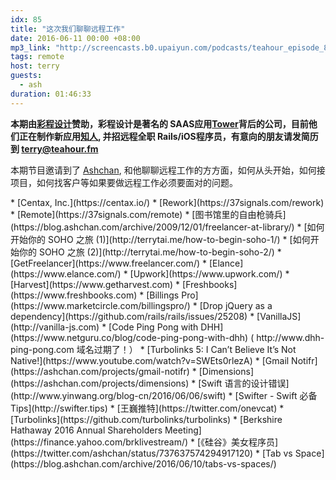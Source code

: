 ```yaml
---
idx: 85
title: "这次我们聊聊远程工作"
date: 2016-06-11 00:00 +08:00
mp3_link: "http://screencasts.b0.upaiyun.com/podcasts/teahour_episode_85.mp3"
tags: remote
host: terry
guests:
  - ash
duration: 01:46:33
---
```


**本期由[彩程设计](https://tower.im/about_us)赞助，彩程设计是著名的 SAAS应用[Tower](https://tower.im)背后的公司，目前他们正在制作新应用[知人](https://zhirenhr.com), 并招远程全职 Rails/iOS程序员，有意向的朋友请发简历到 terry@teahour.fm**

本期节目邀请到了 [Ashchan](http://ashchan.com/), 和他聊聊远程工作的方方面，如何从头开始，如何接项目，如何找客户等如果要做远程工作必须要面对的问题。


<section class="notes" markdown="1">
* [Centax, Inc.](https://centax.io/)
* [Rework](https://37signals.com/rework)
* [Remote](https://37signals.com/remote)
* [图书馆里的自由枪骑兵](https://blog.ashchan.com/archive/2009/12/01/freelancer-at-library/)
* [如何开始你的 SOHO 之旅 (1)](http://terrytai.me/how-to-begin-soho-1/)
* [如何开始你的 SOHO 之旅 (2)](http://terrytai.me/how-to-begin-soho-2/)
* [GetFreelancer](https://www.freelancer.com/)
* [Elance](https://www.elance.com/)
* [Upwork](https://www.upwork.com/)
* [Harvest](https://www.getharvest.com)
* [Freshbooks](https://www.freshbooks.com)
* [Billings Pro](https://www.marketcircle.com/billingspro/)
* [Drop jQuery as a dependency](https://github.com/rails/rails/issues/25208)
* [VanillaJS](http://vanilla-js.com)
* [Code Ping Pong with DHH](https://www.netguru.co/blog/code-ping-pong-with-dhh) ( http://www.dhh-ping-pong.com 域名过期了！）
* [Turbolinks 5: I Can’t Believe It’s Not Native!](https://www.youtube.com/watch?v=SWEts0rlezA)
* [Gmail Notifr](https://ashchan.com/projects/gmail-notifr)
* [Dimensions](https://ashchan.com/projects/dimensions)
* [Swift 语言的设计错误](http://www.yinwang.org/blog-cn/2016/06/06/swift)
* [Swifter - Swift 必备 Tips](http://swifter.tips)
* [王巍推特](https://twitter.com/onevcat)
* [Turbolinks](https://github.com/turbolinks/turbolinks)
* [Berkshire Hathaway 2016 Annual Shareholders Meeting](https://finance.yahoo.com/brklivestream/)
* [《硅谷》美女程序员](https://twitter.com/ashchan/status/737637574294917120)
* [Tab vs Space](https://blog.ashchan.com/archive/2016/06/10/tabs-vs-spaces/)

</section>
